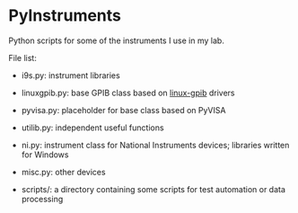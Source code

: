 PyInstruments
=============

Python scripts for some of the instruments I use in my lab.

File list: 

* i9s.py: instrument libraries

* linuxgpib.py: base GPIB class based on [linux-gpib](http://linux-gpib.sourceforge.net/) drivers

* pyvisa.py: placeholder for base class based on PyVISA

* utilib.py: independent useful functions

* ni.py: instrument class for National Instruments devices; libraries 
written for Windows

* misc.py: other devices 

* scripts/: a directory containing some scripts for test automation or data processing
